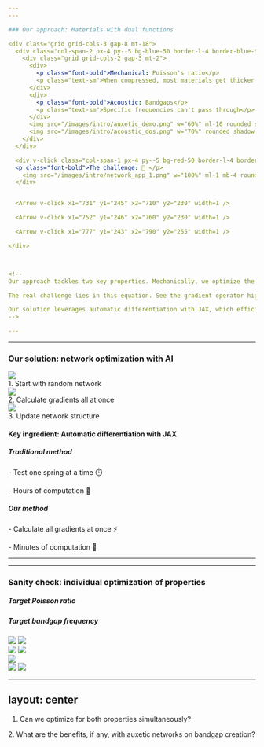 ```yaml
---
---

### Our approach: Materials with dual functions

<div class="grid grid-cols-3 gap-8 mt-18">
  <div class="col-span-2 px-4 py--5 bg-blue-50 border-l-4 border-blue-500 rounded">
    <div class="grid grid-cols-2 gap-3 mt-2">
      <div>
        <p class="font-bold">Mechanical: Poisson's ratio</p>
        <p class="text-sm">When compressed, most materials get thicker in transversal direction</p>
      </div>
      <div>
        <p class="font-bold">Acoustic: Bandgaps</p>
        <p class="text-sm">Specific frequencies can't pass through</p>
      </div>
      <img src="/images/intro/auxetic_demo.png" w="60%" ml-10 rounded shadow m="b-2" />
      <img src="/images/intro/acoustic_dos.png" w="70%" rounded shadow m="b-2" />
    </div>
  </div>

  <div v-click class="col-span-1 px-4 py--5 bg-red-50 border-l-4 border-red-500 rounded">
  <p class="font-bold">The challenge: 🐢 </p>
    <img src="/images/intro/network_app_1.png" w="100%" ml-1 mb-4 rounded shadow/>
  </div>


  <Arrow v-click x1="731" y1="245" x2="710" y2="230" width=1 />

  <Arrow v-click x1="752" y1="246" x2="760" y2="230" width=1 />

  <Arrow v-click x1="777" y1="243" x2="790" y2="255" width=1 />

</div>



<!--
Our approach tackles two key properties. Mechanically, we optimize the Poisson's ratio – how materials deform when stretched. Acoustically, we create bandgaps that block specific sound frequencies.

The real challenge lies in this equation. See the gradient operator highlighted in red? Computing this gradient for thousands of parameters is incredibly expensive using traditional methods like finite differences – it's slow and inaccurate.

Our solution leverages automatic differentiation with JAX, which efficiently computes exact gradients for all parameters simultaneously. This makes the previously impossible task of dual optimization feasible.
-->

---
```

---

### Our solution: network optimization with AI

<div class="grid grid-cols-3 gap-4 mt-2">
  <div v-click class="flex flex-col items-center">
    <img src="/images/intro/network_app_1.png" class="w-50 h-auto mb-0" />
    <figcaption class="text-center text-sm">1. Start with random network</figcaption>
  </div>
  
  <div v-click class="flex flex-col items-center">
    <img src="/images/intro/network_app_2.png" class="w-50 h-auto mb-0" />
    <figcaption class="text-center text-sm">2. Calculate gradients all at once</figcaption>
  </div>
  
  <div v-click class="flex flex-col items-center">
    <img src="/images/intro/network_app_3.png" class="w-50 h-auto mb-0" />
    <figcaption class="text-center text-sm">3. Update network structure</figcaption>
  </div>
</div>

<div v-click class="mt-6 px-4 py-3 bg-blue-50 border-l-4 border-blue-500 rounded">
  <h4 class="text-lg font-bold">Key ingredient: Automatic differentiation with JAX</h4>
</div>

<div v-after class="grid grid-cols-2 gap-4 mt-4">
  <div class="px-4 pt-2 pb-3 bg-red-50 border-l-4 border-red-500 rounded">
    <h5 class="text-md font-bold">Traditional method</h5>
    <p class="text-s">- Test one spring at a time ⏱️</p>
    <p class="text-s">- Hours of computation 🐢</p>
  </div>
  
  <div v-after class="px-4 pt-2 pb-3 bg-green-50 border-l-4 border-green-500 rounded">
    <h5 class="text-md font-bold">Our method</h5>
    <p class="text-s">- Calculate all gradients at once ⚡</p>
    <p class="text-s">- Minutes of computation 🚀</p>
  </div>
</div>

<!--
Here's how we implement our solution. We start with a random network of nodes connected by springs. Then, using JAX, we calculate gradients for thousands of parameters simultaneously, efficiently updating the network structure.

The key innovation is automatic differentiation. Traditional methods test one spring at a time, taking hours of computation. Our method calculates all gradients at once, completing in minutes what used to take days. This 100x speedup makes dual property optimization practical for the first time.
-->

---
---

### Sanity check: **individual** optimization of properties

<div grid="~ cols-2 gap-2" m="t-2">

  <h5 class="font-bold text-lg text-center">Target Poisson ratio</h5>

  <h5 class="font-bold text-lg text-center">Target bandgap frequency</h5>

  <div v-click grid="~ cols-2 gap-2" m="t--2">
  
  <img src="/images/results/auxetic.gif" class="w-100 h-auto mt-0" />

  <img src="/images/results/auxetic_curve.png" class="w-90 h-auto mt-4" />
  </div>

  <div v-click="3" grid="~ cols-2 gap-2" m="t--2">
  <img src="/images/results/acoustic_network.gif" class="w-100 h-auto mt-0" />

  <img src="/images/results/acoustic_dos.gif" class="w-100 h-auto mt-0" />  
  </div>

  <img v-click="2" src="/images/results/auxetic_comp.png" class="w-100 h-auto mb--2 ml-4" />

  <div v-click="4" grid="~ cols-2 gap-2" m="t-2">
  <img src="/images/results/acoustic_network.png" class="w-auto h-65% mt-4 ml-7" />

  <img src="/images/results/acoustic_compressed.png" class="w-95% h-auto mt-4" />
  </div>

</div>

<!--
Before tackling dual optimization, we verified we could optimize each property individually.
On the left, you see our auxetic optimization. We can reliably design networks with Poisson ratios ranging from -0.5 to 0.5. The key structural feature for auxetic behavior is the prevalence of sharp angles, particularly around 30 degrees.

On the right is our acoustic optimization. We successfully created networks with bandgaps at specific target frequencies. When compressed, these networks show a significant reduction in vibrational states within the target frequency range. Notice how compression creates these valleys in the density of states - that's our bandgap forming. The material literally runs out of ways to vibrate at these specific frequencies, blocking sound transmission.
-->

---
layout: center
---

1. Can we optimize for both properties simultaneously?

<v-click> 2. What are the benefits, if any, with auxetic networks on bandgap creation? </v-click>